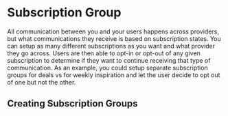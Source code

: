 # Subscription Group
All communication between you and your users happens across providers, but what communications they receive is based on subscription states. You can setup as many different subscriptions as you want and what provider they go across. Users are then able to opt-in or opt-out of any given subscription to determine if they want to continue receiving that type of communication. As an example, you could setup separate subscription groups for deals vs for weekly inspiration and let the user decide to opt out of one but not the other.
## Creating Subscription Groups